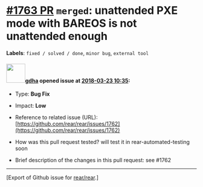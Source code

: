 [\#1763 PR](https://github.com/rear/rear/pull/1763) `merged`: unattended PXE mode with BAREOS is not unattended enough
======================================================================================================================

**Labels**: `fixed / solved / done`, `minor bug`, `external tool`

#### <img src="https://avatars.githubusercontent.com/u/888633?u=cdaeb31efcc0048d3619651aa18dd4b76e636b21&v=4" width="50">[gdha](https://github.com/gdha) opened issue at [2018-03-23 10:35](https://github.com/rear/rear/pull/1763):

-   Type: **Bug Fix**

-   Impact: **Low**

-   Reference to related issue (URL):
    [https://github.com/rear/rear/issues/1762](https://github.com/rear/rear/issues/1762)

-   How was this pull request tested? will test it in
    rear-automated-testing soon

-   Brief description of the changes in this pull request: see \#1762

------------------------------------------------------------------------

\[Export of Github issue for
[rear/rear](https://github.com/rear/rear).\]
